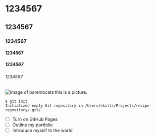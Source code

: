 # 1234567
## 1234567
### 1234567
#### 1234567
##### 1234567
###### 1234567
![Image of parentocats](https://octodex.github.com/images/parentocats.png)
this is a picture.
```
$ git init
Initialized empty Git repository in /Users/skills/Projects/recipe-repository/.git/
```
- [ ] Turn on GitHub Pages
- [ ] Outline my portfolio
- [ ] Introduce myself to the world
